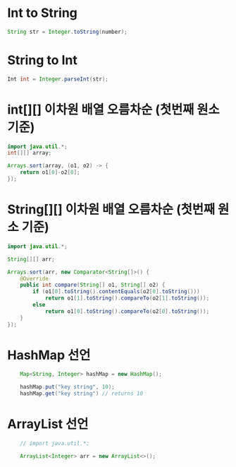 # Int to String

```java
String str = Integer.toString(number);
```

# String to Int

```java
Int int = Integer.parseInt(str);
```

# int[][] 이차원 배열 오름차순 (첫번째 원소 기준)

```java
import java.util.*;
int[][] array;

Arrays.sort(array, (o1, o2) -> {
    return o1[0]-o2[0];
});
```

# String[][] 이차원 배열 오름차순 (첫번째 원소 기준)

```java
import java.util.*;

String[][] arr;

Arrays.sort(arr, new Comparator<String[]>() {
    @Override
    public int compare(String[] o1, String[] o2) {
        if (o1[0].toString().contentEquals(o2[0].toString()))
            return o1[1].toString().compareTo(o2[1].toString());
        else
            return o1[0].toString().compareTo(o2[0].toString());
    }
});
```

# HashMap 선언

```java
    Map<String, Integer> hashMap = new HashMap();

    hashMap.put("key string", 10);
    hashMap.get("key string") // returns 10
```

# ArrayList 선언

```java
    // import java.util.*;

    ArrayList<Integer> arr = new ArrayList<>();
```
